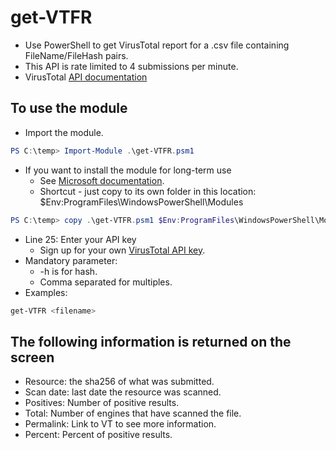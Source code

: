 # get-VTFR

- Use PowerShell to get VirusTotal report for a .csv file containing FileName/FileHash pairs.
- This API is rate limited to 4 submissions per minute.  
- VirusTotal [API documentation](https://developers.virustotal.com/reference#file-report)

## To use the module

- Import the module.

```PowerShell
PS C:\temp> Import-Module .\get-VTFR.psm1
```

- If you want to install the module for long-term use
  - See [Microsoft documentation](https://docs.microsoft.com/en-us/powershell/scripting/developer/module/installing-a-powershell-module?view=powershell-7).
  - Shortcut - just copy to its own folder in this location: $Env:ProgramFiles\WindowsPowerShell\Modules

```PowerShell
PS C:\temp> copy .\get-VTFR.psm1 $Env:ProgramFiles\WindowsPowerShell\Modules\get-VTFR\get-VTFR.psm1
```

- Line 25: Enter your API key 
  - Sign up for your own [VirusTotal API key](https://www.virustotal.com/gui/join-us). 
- Mandatory parameter:
  - -h is for hash.
  - Comma separated for multiples.
- Examples:  

```PowerShell
get-VTFR <filename>
```

## The following information is returned on the screen

- Resource: the sha256 of what was submitted.
- Scan date: last date the resource was scanned.
- Positives: Number of positive results.  
- Total: Number of engines that have scanned the file.
- Permalink: Link to VT to see more information.
- Percent: Percent of positive results.
